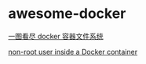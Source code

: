 # awesome-docker

[一图看尽 docker 容器文件系统](http://blog.daocloud.io/allen4/)

[non-root user inside a Docker container](http://gbraad.nl/blog/non-root-user-inside-a-docker-container.html)
